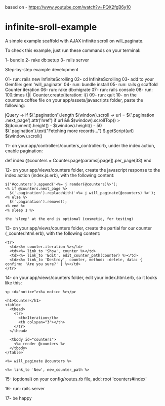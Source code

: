 based on - https://www.youtube.com/watch?v=PQX2fgB6y10

# infinite-sroll-example
A simple example scaffold with AJAX infinite scroll on will_paginate.

To check this example, just run these commands on your terminal:

1- bundle
2- rake db:setup
3- rails server


Step-by-step example development

01- run: rails new InfiniteScrolling
02- cd InfiniteScrolling
03- add to your Gemfile: gem 'will_paginate'
04- run: bundle install
05- run: rails g scaffold Counter iteration
06- run: rake db:migrate
07- run: rails console
08- run: 100.times {|i| Counter.create(iteration: i)}
09- run: quit
10- on the counters.coffee file on your app/assets/javascripts folder, paste the following:

  jQuery ->
    if $('.pagination').length
      $(window).scroll ->
        url = $('.pagination .next_page').attr('href')
        if url && $(window).scrollTop() > $(document).height() - $(window).height() - 50
          $('.pagination').text("Fetching more records...")
          $.getScript(url)
      $(window).scroll()

11- on your app/controllers/counters_controller.rb, under the index action, enable pagination:

  def index
    @counters = Counter.page(params[:page]).per_page(33)
  end

12- on your app/views/counters folder, create the javascript response to the index action (index.js.erb), with the following content:

    $('#counters').append('<%= j render(@counters)%>');
    <% if @counters.next_page %>
      $('.pagination').replaceWith('<%= j will_paginate(@counters) %>');
    <% else %>
      $('.pagination').remove();
    <% end %>
    <% sleep 1 %>

    the 'sleep' at the end is optional (cosmetic, for testing)

13- on your app/views/counters folder, create the partial for our counter (\_counter.html.erb), with the following content:

    <tr>
      <td><%= counter.iteration %></td>
      <td><%= link_to 'Show', counter %></td>
      <td><%= link_to 'Edit', edit_counter_path(counter) %></td>
      <td><%= link_to 'Destroy', counter, method: :delete, data: { confirm: 'Are you sure?' } %></td>
    </tr>

14- on your app/views/counters folder, edit your index.html.erb, so it looks like this:

    <p id="notice"><%= notice %></p>

    <h1>Counter</h1>
    <table>
      <thead>
        <tr>
          <th>Iteration</th>
          <th colspan="3"></th>
        </tr>
      </thead>

      <tbody id="counters">
        <%= render @counters %>
      </tbody>
    </table>

    <%= will_paginate @counters %>

    <%= link_to 'New', new_counter_path %>

15- (optional) on your config/routes.rb file, add: root 'counters#index'

16- run: rails server

17- be happy
